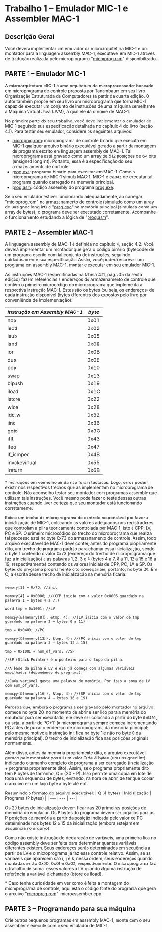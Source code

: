 # Trabalho 1 – Emulador MIC-1 e Assembler MAC-1

## Descrição Geral

Você deverá implementar um emulador da microarquitetura MIC-1 e um montador para a linguagem assembly MAC-1, executável em MIC-1 através de tradução realizada pelo microprograma "[microprog.rom](examples/microprog.rom)" disponibilizado.

## PARTE 1 – Emulador MIC-1

A microarquitetura MIC-1 é uma arquitetura de microprocessador baseado em microprograma de controle proposta por Tanembaum em seu livro Organização Estruturada de Computadores (a partir da quarta edição. O autor também propõe em seu livro um microprograma que torna MIC-1 capaz de executar um conjunto de instruções de uma máquina semelhante à Máquina Virtual Java (JVM), à qual ele dá o nome de MAC-1.

Na primeira parte do seu trabalho, você deve implementar o emulador de MIC-1 seguindo sua especificação detalhada no capítulo 4 do livro (seção 4.1). Para testar seu emulador, considere os seguintes arquivos:

- [microprog.rom](examples/microprog.rom): microprograma de controle binário que executa em MIC-1 qualquer arquivo binário executável gerado a partir da montagem de programa escrito em linguagem assembly de MAC-1. Tal microprograma está gravado como um array de 512 posições de 64 bits (unsigned long int). Portanto, essa é a especificação do seu armazenamento de controle
- [prog.exe](examples/prog.exe): programa binário para executar em MAC-1. Como o microprograma de MIC-1 simula MAC-1, MIC-1 é capaz de executar tal programa quando carregado na memória principal.
- [prog.asm](examples/prog.asm): código assembly do programa [prog.exe](examples/prog.exe).

Se o seu emulador estiver funcionando adequadamente, ao carregar "[microprog.rom](examples/microprog.rom)" no armazenamento de controle (simulado como um array de unsigned long int) e "[prog.exe](examples/prog.exe)" na memória principal (simulada como um array de bytes), o programa deve ser executado corretamente. Acompanhe o funcionamento estudando a lógica de "[prog.asm](examples/prog.asm)".

## PARTE 2 – Assembler MAC-1

A linguagem assembly de MAC-1 é definida no capítulo 4, seção 4.2. Você deverá implementar um montador que gera o código binário (bytecode) de um programa escrito com tal conjunto de instruções, seguindo cuidadosamente sua especificação. Assim, você poderá escrever um programa em assembly MAC-1, montar e executar em seu emulador MIC-1.

As instruções MAC-1 (especificadas na tabela 4.11, pág.205 da sexta edição) fazem referências a endereços do armazenamento de controle que contêm o primeiro microcódigo do microprograma que implementa a respectiva instrução MAC-1. Estes são os bytes (ou seja, os endereços) de cada instrução disponível (bytes diferentes dos expostos pelo livro por conveniência de implementação):

| *Instrução em Assembly MAC-1* | *byte* |
| --- | --- |
| nop | 0x01 |
| iadd | 0x02 |
| isub | 0x05 |
| iand | 0x08 |
| ior | 0x0B |
| dup | 0x0E |
| pop | 0x10 |
| swap| 0x13 |
| bipush | 0x19 |
| iload | 0x1C |
| istore | 0x22 |
| wide | 0x28 |
| ldc_w | 0x32 |
| iinc | 0x36 |
| goto | 0x3C |
| iflt | 0x43 |
| ifeq | 0x47 |
| if_icmpeq | 0x4B |
| invokevirtual | 0x55 |
| ireturn | 0x6B |

\* Instruções em vermelho ainda não foram testadas. Logo, erros podem existir nos respectivos trechos que as implementam no microprograma de controle. Não aconselho testar seu montador com programas assembly que utilizem tais instruções. Você mesmo pode fazer o teste dessas outras instruções quando tiver certeza que seu montador está funcionando corretamente.

Existe um trecho do microprograma de controle responsável por fazer a inicialização de MIC-1, colocando os valores adequados nos registradores que controlam a pilha teoricamente controlada por MAC-1, isto é CPP, LV, PC e SP. O primeiro microcódigo do trecho do microprograma que realiza tal processo está no byte 0x73 do armazenamento de controle. Assim, todo arquivo executável de MAC-1 deve conter, antes do programa propriamente dito, um trecho de programa padrão para chamar essa inicialização, sendo o byte 1 contendo o valor 0x73 (endereço do trecho de microprograma que faz a inicialização) e as palavras 1, 2, 3 e 4 (bytes 4 a 7, 8 a 11, 12 a 15 e 16 a 19, respectivamente) contendo os valores iniciais de CPP, PC, LV e SP. Os bytes do programa propriamente dito começariam, portanto, no byte 20. Em C, a escrita desse trecho de inicialização na memória ficaria:

```shell

memory[1] = 0x73; //init

memory[4] = 0x0006; //(CPP inicia com o valor 0x0006 guardado na palavra 1 – bytes 4 a 7.)

word tmp = 0x1001; //LV

memcpy(&(memory[8]), &tmp, 4); //(LV inicia com o valor de tmp guardado na palavra 2 – bytes 8 a 11)

tmp = 0x0400; //PC

memcpy(&(memory[12]), &tmp, 4); //(PC inicia com o valor de tmp guardado na palavra 3 – bytes 12 a 15)

tmp = 0x1001 + num_of_vars; //SP

//SP (Stack Pointer) é o ponteiro para o topo da pilha.

//A base da pilha é LV e ela já começa com algumas variáveis empilhadas (dependendo do programa).

//Cada variável gasta uma palavra de memória. Por isso a soma de LV com num_of_vars.

memcpy(&(memory[16]), &tmp, 4); //(SP inicia com o valor de tmp guardado na palavra 4 – bytes 16 a 19)

```

Perceba que, embora o programa a ser gravado pelo montador no arquivo comece no byte 20, no momento de abrir e ser lido para a memória do emulador para ser executado, ele deve ser colocado a partir do byte `0x0401`, ou seja, a partir de PC+1` (o microprograma sempre começa incrementando PC antes de puxar o endereço de microprograma da memória principal; pelo mesmo motivo a instrução init fica no byte 1 e não no byte 0 da memória principal). O trecho de inicialização fica nas posições originais normalmente.

Além disso, antes da memória propriamente dita, o arquivo executável gerado pelo montador possui um valor Q de 4 bytes (um unsigned int) indicando o tamanho completo do programa a ser carregado (inicialização + programa propriamente dito). Assim, se o programa propriamente dito tem P bytes de tamanho, Q = (20 + P). Isso permite uma cópia em lote de toda uma sequência de bytes, evitando, na hora de abrir, de ter que copiar o arquivo em um laço byte a byte até eof.

Resumindo o formato do arquivo executável:
| Q (4 bytes) | Inicialização | Programa (P bytes) |
| --- | --- | --- |

Os 20 bytes de inicialização devem ficar nas 20 primeiras posições de memória do emulador. Os P bytes do programa devem ser jogados para as P posições de memória a partir da posição indicada pelo valor de PC determinado nos bytes 12 a 15 da inicialização (embora estejam em sequência no arquivo).

Como não existe instrução de declaração de variáveis, uma primeira lida no código assembly deve ser feita para determinar quantas variáveis diferentes existem. Seus endereços serão determinados em sequência a partir de LV e o microprograma já faz esse controle relativo. Assim, se as variáveis que aparecem são i, j e k, nessa ordem, seus endereços quando montadas serão 0x00, 0x01 e 0x02, respectivamente. O microprograma faz o trabalho de somar esses valores a LV quando alguma instrução de referência a variável é chamado (istore ou iload).

\* Caso tenha curiosidade em ver como é feita a montagem do microprograma de controle, aqui está o código fonte do programa que gera o arquivo "[microprog.rom](examples/microprog.rom)": microassembler.cpp .

## PARTE 3 – Programando para sua máquina

Crie outros pequenos programas em assembly MAC-1, monte com o seu assembler e execute com o seu emulador de MIC-1.